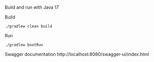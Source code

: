 Build and run with Java 17

Build

    ./gradlew clean build

Run

    ./gradlew bootRun

Swagger documentation
    http://localhost:8080/swagger-ui/index.html